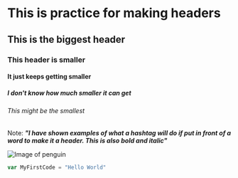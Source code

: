 # This is practice for making headers
## This is the biggest header
### This header is smaller
#### It just keeps getting smaller
##### I don't know how much smaller it can get
###### This might be the smallest




Note: **_"I have shown examples of what a hashtag will do if put in front of a word to make it a header. This is also bold and italic"_**

![Image of penguin](https://bellard.org/bpg/2.png)

```Javascript
var MyFirstCode = "Hello World"
```
